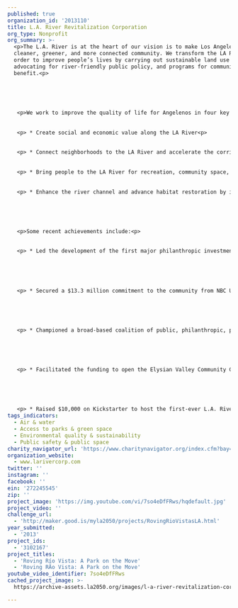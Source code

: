 ```yaml
---
published: true
organization_id: '2013110'
title: L.A. River Revitalization Corporation
org_type: Nonprofit
org_summary: >-
  <p>The L.A. River is at the heart of our vision is to make Los Angeles a
  cleaner, greener, and more connected community. We transform the LA River in
  order to improve people’s lives by carrying out sustainable land use projects,
  advocating for river-friendly public policy, and programs for community
  benefit.<p>
   
   
   
   
   
   <p>We work to improve the quality of life for Angelenos in four key areas:<p> 
   
   
   <p> * Create social and economic value along the LA River<p> 
   
   
   <p> * Connect neighborhoods to the LA River and accelerate the corridor’s role as an alternative transport route <p> 
   
   
   <p> * Bring people to the LA River for recreation, community space, and public gatherings<p> 
   
   
   <p> * Enhance the river channel and advance habitat restoration by incorporating green infrastructure improvements.<p> 
   
   
   
   
   
   <p>Some recent achievements include:<p>
   
   
   <p> * Led the development of the first major philanthropic investment on the LA River with an iconic cable-stay pedestrian-equestrian-bicycle bridge in North Atwater, creating a new destination on the LA River (to break ground this summer)<p> 
   
   
   
   
   
   <p> * Secured a $13.3 million commitment to the community from NBC Universal to create LA River bike path connecting a key stretch from Griffith Park to Studio City by spearheading a coalition of environmental and cycling non-profits<p> 
   
   
   
   
   
   <p> * Championed a broad-based coalition of public, philanthropic, private and non-profit partners to promote LA River Greenway 2020 campaign — a continuous recreational greenway for public benefit along all 51 miles of the LA River <p> 
   
   
   
   
   
   <p> * Facilitated the funding to open the Elysian Valley Community Garden<p> 
   
   
   
   
   
   <p> * Raised $10,000 on Kickstarter to host the first-ever L.A. River Bike-in Movie Theater in April<p>
tags_indicators:
  - Air & water
  - Access to parks & green space
  - Environmental quality & sustainability
  - Public safety & public space
charity_navigator_url: 'https://www.charitynavigator.org/index.cfm?bay=search.profile&ein=272245545'
organization_website:
  - www.larivercorp.com
twitter: ''
instagram: ''
facebook: ''
ein: '272245545'
zip: ''
project_image: 'https://img.youtube.com/vi/7so4eDfFRws/hqdefault.jpg'
project_video: ''
challenge_url:
  - 'http://maker.good.is/myla2050/projects/RovingRioVistasLA.html'
year_submitted:
  - '2013'
project_ids:
  - '3102167'
project_titles:
  - 'Roving Río Vista: A Park on the Move'
  - 'Roving RÃ­o Vista: A Park on the Move'
youtube_video_identifier: 7so4eDfFRws
cached_project_image: >-
  https://archive-assets.la2050.org/images/l-a-river-revitalization-corporation/img.youtube.com/vi/7so4eDfFRws/hqdefault.jpg

---
```

